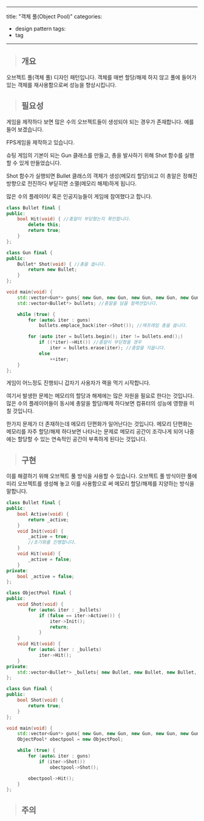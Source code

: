 
---
title: "객체 풀(Object Pool)"
categories:
  - design pattern
tags:
  - tag
---

> ## 개요

오브젝트 풀(객체 풀) 디자인 패턴입니다.
객체를 매번 할당/해제 하지 않고 풀에 들어가 있는 객체를 재사용함으로써 성능을 향상시킵니다.
> ## 필요성

게임을 제작하다 보면 많은 수의 오브젝트들이 생성되야 되는 경우가 존재합니다.
예를 들어 보겠습니다.

FPS게임을 제작하고 있습니다.

슈팅 게임의 기본이 되는 Gun 클래스를 만들고,
총을 발사하기 위해 Shot 함수를 실행 할 수 있게 만들었습니다.

Shot 함수가 실행되면 Bullet 클래스의 객체가 생성(메모리 할당)되고 이 총알은
정해진 방향으로 전진하다 부딛히면 소멸(메모리 해제)하게 됩니다.

많은 수의 플레이어/ 혹은 인공지능들이 게임에 참여했다고 합니다.
```cpp
class Bullet final {
public:
	bool Hit(void) { //총알이 부딛혔는지 확인합니다.
		delete this;
		return true;
	}
};
```
```cpp
class Gun final {
public:
	Bullet* Shot(void) { //총을 쏩니다.
		return new Bullet;
	}
};
```
```cpp
void main(void) {
	std::vector<Gun*> guns{ new Gun, new Gun, new Gun, new Gun, new Gun }; //총이 5개 있습니다.
	std::vector<Bullet*> bullets; //총알을 담을 컬렉션입니다.

	while (true) {
		for (auto& iter : guns)
			bullets.emplace_back(iter->Shot()); //매프레임 총을 쏩니다.

		for (auto iter = bullets.begin(); iter != bullets.end();)
			if ((*iter)->Hit()) //총알이 부딛혔을 경우
				iter = bullets.erase(iter); //총알을 지웁니다.
			else
				++iter;
	}
};
```
게임이 어느정도 진행되니 갑자기 사용자가 랙을 먹기 시작합니다.

여기서 발생한 문제는
메모리의 할당과 해제에는 많은 자원을 필요로 한다는 것입니다.
많은 수의 플레이어들이 동시에 총알을 할당/해제 하다보면 컴퓨터의 성능에 영향을 미칠 것입니다.

한가지 문제가 더 존재하는데
메모리 단편화가 일어난다는 것입니다. 메모리 단편화는 메모리를 자주 할당/해제 하다보면 나타나는 문제로
메모리 공간이 조각나게 되어 나중에는 할당할 수 있는 연속적인 공간이 부족하게 된다는 것입니다.
> ## 구현

이를 해결하기 위해 오브젝트 풀 방식을 사용할 수 있습니다.
오브젝트 풀 방식이란 풀에 미리 오브젝트를 생성해 놓고 이를 사용함으로 써
메모리 할당/해제를 지양하는 방식을 말합니다.
```cpp
class Bullet final {
public:
	bool Active(void) {
		return _active;
	}
	void Init(void) {
		_active = true;
		//초기화를 진행합니다.
	}
	void Hit(void) {
		_active = false;
	}
private:
	bool _active = false;
};
```
```cpp
class ObjectPool final {
public:
	void Shot(void) {
		for (auto& iter : _bullets)
			if (false == iter->Active()) {
				iter->Init();
				return;
			}
	}
	void Hit(void) {
		for (auto& iter : _bullets)
			iter->Hit();
	}
private:
	std::vector<Bullet*> _bullets{ new Bullet, new Bullet, new Bullet, new Bullet, new Bullet };
};
```
```cpp
class Gun final {
public:
	bool Shot(void) {
		return true;
	}
};
```
```cpp
void main(void) {
	std::vector<Gun*> guns{ new Gun, new Gun, new Gun, new Gun, new Gun };
	ObjectPool* obectpool = new ObjectPool;

	while (true) {
		for (auto& iter : guns)
			if (iter->Shot())
				obectpool->Shot();

		obectpool->Hit();
	}
};
```
> ## 주의
